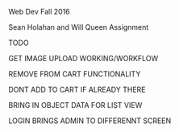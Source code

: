 Web Dev Fall 2016

Sean Holahan and Will Queen Assignment

TODO

GET IMAGE UPLOAD WORKING/WORKFLOW

REMOVE FROM CART FUNCTIONALITY

DONT ADD TO CART IF ALREADY THERE

BRING IN OBJECT DATA FOR LIST VIEW

LOGIN BRINGS ADMIN TO DIFFERENNT SCREEN


